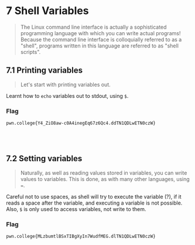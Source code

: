 # 7 Shell Variables
>The Linux command line interface is actually a sophisticated programming language with which you can write actual programs! Because the command line interface is colloquially referred to as a "shell", programs written in this language are referred to as "shell scripts".


## 7.1 Printing variables
>Let's start with printing variables out.

Learnt how to ```echo``` variables out to stdout, using ```$```.

### Flag
```
pwn.college{Y4_ZiO8aw-c0A4inegEq67z6Qc4.ddTN1QDLwETN0czW}
```
<br>
<br>

## 7.2 Setting variables
>Naturally, as well as reading values stored in variables, you can write values to variables. This is done, as with many other languages, using ```=```.

Careful not to use spaces, as shell will try to execute the variable (?), if it reads a space after the variable, and executing a variable is not possible. Also, ```$``` is only used to access variables, not write to them.

### Flag 
```
pwn.college{MLzbumtlBSxTIBgXyIn7WudfMEG.dlTN1QDLwETN0czW}
```
<br>
<br>






